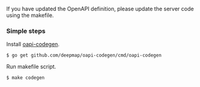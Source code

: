 If you have updated the OpenAPI definition, please update the server code using the makefile.

### Simple steps

Install [oapi-codegen](https://github.com/deepmap/oapi-codegen).
```
$ go get github.com/deepmap/oapi-codegen/cmd/oapi-codegen
```

Run makefile script.

```
$ make codegen
```
